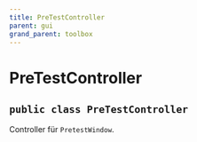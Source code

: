 ```yaml
---
title: PreTestController
parent: gui
grand_parent: toolbox
---
```


# PreTestController


## `public class PreTestController`

Controller für `PretestWindow`.
